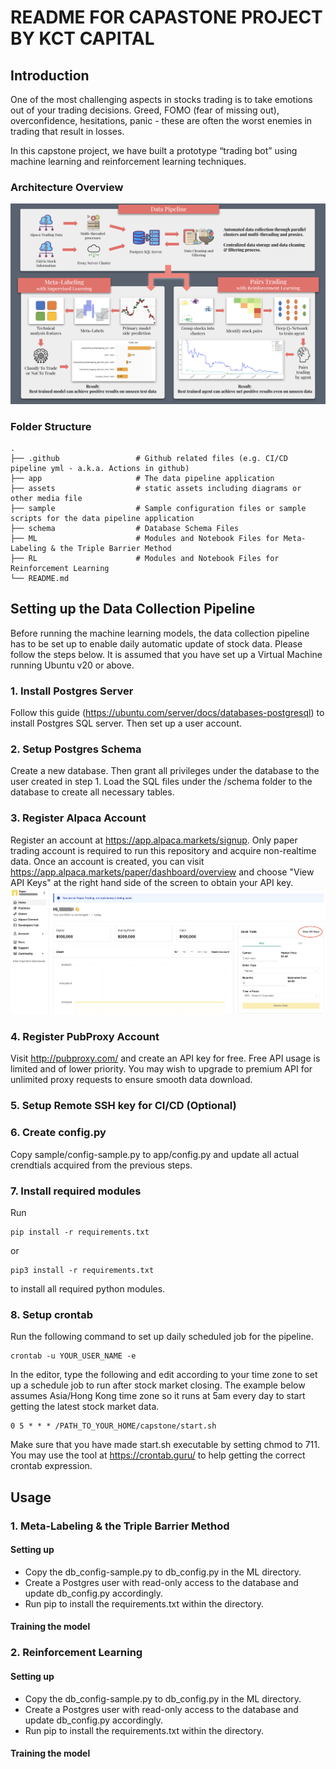 # README FOR CAPASTONE PROJECT BY KCT CAPITAL

## Introduction
One of the most challenging aspects in stocks trading is to take emotions out of your trading decisions. Greed, FOMO (fear of missing out), overconfidence, hesitations, panic - these are often the worst enemies in trading that result in losses.

In this capstone project, we have built a prototype “trading bot” using machine learning and reinforcement learning techniques. 

### Architecture Overview

![alt text](https://github.com/waikho/MADS_Capstone/blob/main/assets/architecture.png?raw=true)


### Folder Structure

    .
    ├── .github                 # Github related files (e.g. CI/CD pipeline yml - a.k.a. Actions in github)
    ├── app                     # The data pipeline application
    ├── assets                  # static assets including diagrams or other media file
    ├── sample                  # Sample configuration files or sample scripts for the data pipeline application
    ├── schema                  # Database Schema Files
    ├── ML                      # Modules and Notebook Files for Meta-Labeling & the Triple Barrier Method
    ├── RL                      # Modules and Notebook Files for Reinforcement Learning
    └── README.md

## Setting up the Data Collection Pipeline
Before running the machine learning models, the data collection pipeline has to be set up to enable daily automatic update of stock data. Please follow the steps below. It is assumed that you have set up a Virtual Machine running Ubuntu v20 or above.

### 1. Install Postgres Server
Follow this guide (https://ubuntu.com/server/docs/databases-postgresql) to install Postgres SQL server. Then set up a user account.

### 2. Setup Postgres Schema
Create a new database. Then grant all privileges under the database to the user created in step 1. Load the SQL files under the /schema folder to the database to create all necessary tables. 

### 3. Register Alpaca Account
Register an account at https://app.alpaca.markets/signup. Only paper trading account is required to run this repository and acquire non-realtime data. Once an account is created, you can visit https://app.alpaca.markets/paper/dashboard/overview and choose "View API Keys" at the right hand side of the screen to obtain your API key.
![alt text](https://github.com/waikho/MADS_Capstone/blob/main/assets/alpaca_registration.png?raw=true)

### 4. Register PubProxy Account
Visit http://pubproxy.com/ and create an API key for free. Free API usage is limited and of lower priority. You may wish to upgrade to premium API for unlimited proxy requests to ensure smooth data download.

### 5. Setup Remote SSH key for CI/CD (Optional)
### 6. Create config.py
Copy sample/config-sample.py to app/config.py and update all actual crendtials acquired from the previous steps.

### 7. Install required modules
Run
```
pip install -r requirements.txt
```
or
```
pip3 install -r requirements.txt
```
to install all required python modules.


### 8. Setup crontab
Run the following command to set up daily scheduled job for the pipeline.
```
crontab -u YOUR_USER_NAME -e
```

In the editor, type the following and edit according to your time zone to set up a schedule job to run after stock market closing. The example below assumes Asia/Hong Kong time zone so it runs at 5am every day to start getting the latest stock market data.

```
0 5 * * * /PATH_TO_YOUR_HOME/capstone/start.sh
```

Make sure that you have made start.sh executable by setting chmod to 711. You may use the tool at https://crontab.guru/ to help getting the correct crontab expression.


## Usage
### 1. Meta-Labeling & the Triple Barrier Method
#### Setting up
- Copy the db_config-sample.py to db_config.py in the ML directory.
- Create a Postgres user with read-only access to the database and update db_config.py accordingly.
- Run pip to install the requirements.txt within the directory.
#### Training the model

### 2. Reinforcement Learning
#### Setting up
- Copy the db_config-sample.py to db_config.py in the ML directory.
- Create a Postgres user with read-only access to the database and update db_config.py accordingly.
- Run pip to install the requirements.txt within the directory.
#### Training the model
